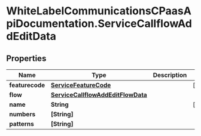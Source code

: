 # WhiteLabelCommunicationsCPaasApiDocumentation.ServiceCallflowAddEditData

## Properties

Name | Type | Description | Notes
------------ | ------------- | ------------- | -------------
**featurecode** | [**ServiceFeatureCode**](ServiceFeatureCode.md) |  | [optional] 
**flow** | [**ServiceCallflowAddEditFlowData**](ServiceCallflowAddEditFlowData.md) |  | 
**name** | **String** |  | [optional] 
**numbers** | **[String]** |  | 
**patterns** | **[String]** |  | 


